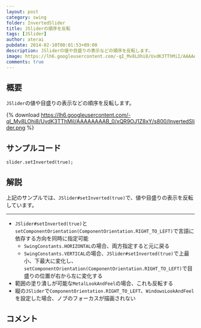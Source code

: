 ```yaml
---
layout: post
category: swing
folder: InvertedSlider
title: JSliderの順序を反転
tags: [JSlider]
author: aterai
pubdate: 2014-02-10T00:01:53+09:00
description: JSliderの値や目盛りの表示などの順序を反転します。
image: https://lh6.googleusercontent.com/-qI_Mv8LOhi8/UvdK3TThMiI/AAAAAAAAB_0/xQR9OJ1Z8xY/s800/InvertedSlider.png
comments: true
---
```

## 概要
`JSlider`の値や目盛りの表示などの順序を反転します。

{% download https://lh6.googleusercontent.com/-qI_Mv8LOhi8/UvdK3TThMiI/AAAAAAAAB_0/xQR9OJ1Z8xY/s800/InvertedSlider.png %}

## サンプルコード
<pre class="prettyprint"><code>slider.setInverted(true);
</code></pre>

## 解説
上記のサンプルでは、`JSlider#setInverted(true)`で、値や目盛りの表示を反転しています。

- - - -
- `JSlider#setInverted(true)`と`setComponentOrientation(ComponentOrientation.RIGHT_TO_LEFT)`で言語に依存する方向を同時に指定可能
    - `SwingConstants.HORIZONTAL`の場合、両方指定すると元に戻る
    - `SwingConstants.VERTICAL`の場合、`JSlider#setInverted(true)`で上最小、下最大に変化し、`setComponentOrientation(ComponentOrientation.RIGHT_TO_LEFT)`で目盛りの位置が右から左に変化する
- 範囲の塗り潰しが可能な`MetalLookAndFeel`の場合、これも反転する
- 縦の`JSlider`で`ComponentOrientation.RIGHT_TO_LEFT`、`WindowsLookAndFeel`を設定した場合、ノブのフォーカスが描画されない

<!-- dummy comment line for breaking list -->

## コメント
